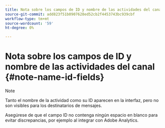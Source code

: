 ```yaml
---
title: Nota sobre los campos de ID y nombre de las actividades del canal
source-git-commit: add823f51b0907628ed52cb2f4453743bc939cbf
workflow-type: tm+mt
source-wordcount: '59'
ht-degree: 0%

---
```


# Nota sobre los campos de ID y nombre de las actividades del canal {#note-name-id-fields}

>[!NOTE]
>
>Tanto el nombre de la actividad como su ID aparecen en la interfaz, pero no son visibles para los destinatarios de mensajes.
>
>Asegúrese de que el campo ID no contenga ningún espacio en blanco para evitar discrepancias, por ejemplo al integrar con Adobe Analytics.
